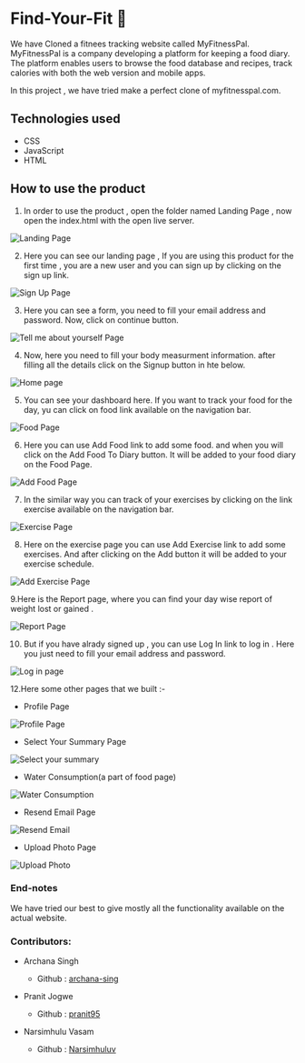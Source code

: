 # Find-Your-Fit :muscle:

We have Cloned a fitnees tracking website called MyFitnessPal.
MyFitnessPal is a company developing a platform for keeping a food diary. 
The platform enables users to browse the food database and recipes, track calories with both the web version and mobile apps. 

In this project , we have tried make a perfect clone of myfitnesspal.com.

## Technologies used
  
 
  * CSS
  * JavaScript
  * HTML


## How to use the product


1. In order to use the product , open the folder named Landing Page , now open the index.html with the open live server.

![Landing Page](https://github.com/pranit95/Find-Your-Fit/blob/main/My_Fitness_Pal_Clone/screenshots/Landing%20page.PNG)

2. Here you can see our landing page , If you are using this product for the first time , you are a new user and you can sign up by clicking on the sign up link.

![Sign Up Page](https://github.com/pranit95/Find-Your-Fit/blob/main/My_Fitness_Pal_Clone/screenshots/Sign%20Up%20Account%20Information%20page.PNG)

3. Here you can see a form, you need to fill your email address and password. Now, click on continue button.

![Tell me about yourself Page](https://github.com/pranit95/Find-Your-Fit/blob/main/My_Fitness_Pal_Clone/screenshots/tell%20me%20about%20yourself%20page.PNG)

4. Now, here you need to fill your body measurment information. after filling all the details click on the Signup button in hte below.

 ![Home page](https://github.com/pranit95/Find-Your-Fit/blob/main/My_Fitness_Pal_Clone/screenshots/My_home_page.PNG)
 
5. You can see your dashboard here. If you want to track your food for the day, yu can click on food link available on the navigation bar.

![Food Page](https://github.com/pranit95/Find-Your-Fit/blob/main/My_Fitness_Pal_Clone/screenshots/Food_page.PNG)

6. Here you can use Add Food link to add some food. and when you will click on the Add Food To Diary button. It will be added to your food diary on the Food Page.

![Add Food Page](https://github.com/pranit95/Find-Your-Fit/blob/main/My_Fitness_Pal_Clone/screenshots/Add_food_page.PNG)

7. In the similar way you can track of your exercises by clicking on the link exercise available on the navigation bar.

![Exercise Page](https://github.com/pranit95/Find-Your-Fit/blob/main/My_Fitness_Pal_Clone/screenshots/Exercise%20page.PNG)

8. Here on the exercise page you can use Add Exercise link to add some exercises. And after clicking on the Add button it will be added to your exercise schedule.

![Add Exercise Page](https://github.com/pranit95/Find-Your-Fit/blob/main/My_Fitness_Pal_Clone/screenshots/Add%20Exercise%20Page.PNG)

9.Here is the Report page, where you can find your day wise report of weight lost or gained . 

![Report Page](https://github.com/pranit95/Find-Your-Fit/blob/main/My_Fitness_Pal_Clone/screenshots/Report%20Page.PNG)

10. But if you have alrady signed up , you can use Log In link to log in . Here you just need to fill your email address and password.

![Log in page](https://github.com/pranit95/Find-Your-Fit/blob/main/My_Fitness_Pal_Clone/screenshots/login.PNG)

12.Here some other pages that we built :-
  * Profile Page
  
  ![Profile Page](https://github.com/pranit95/Find-Your-Fit/blob/main/My_Fitness_Pal_Clone/screenshots/Profile%20page%20image.PNG)
  
  * Select Your Summary Page
  
  ![Select your summary](https://github.com/pranit95/Find-Your-Fit/blob/main/My_Fitness_Pal_Clone/screenshots/My_home_select_summary_page.PNG)
  
  * Water Consumption(a part of food page)
  
  ![Water Consumption](https://github.com/pranit95/Find-Your-Fit/blob/main/My_Fitness_Pal_Clone/screenshots/Water_consumption%20screenshot.PNG)
  
  * Resend Email Page
  
  ![Resend Email](https://github.com/pranit95/Find-Your-Fit/blob/main/My_Fitness_Pal_Clone/screenshots/resend%20email%20image.PNG)
  
  * Upload Photo Page
  
  ![Upload Photo](https://github.com/pranit95/Find-Your-Fit/blob/main/My_Fitness_Pal_Clone/screenshots/upload_photo%20image.PNG)


### End-notes
We have tried our best to give mostly all the functionality available on the actual website.

### Contributors:

* Archana Singh

  * Github : [archana-sing](https://github.com/archana-sing)
  
* Pranit Jogwe

  * Github : [pranit95](https://github.com/pranit95)
  
* Narsimhulu Vasam

  * Github : [Narsimhuluv](https://github.com/Narasimhuluv)
